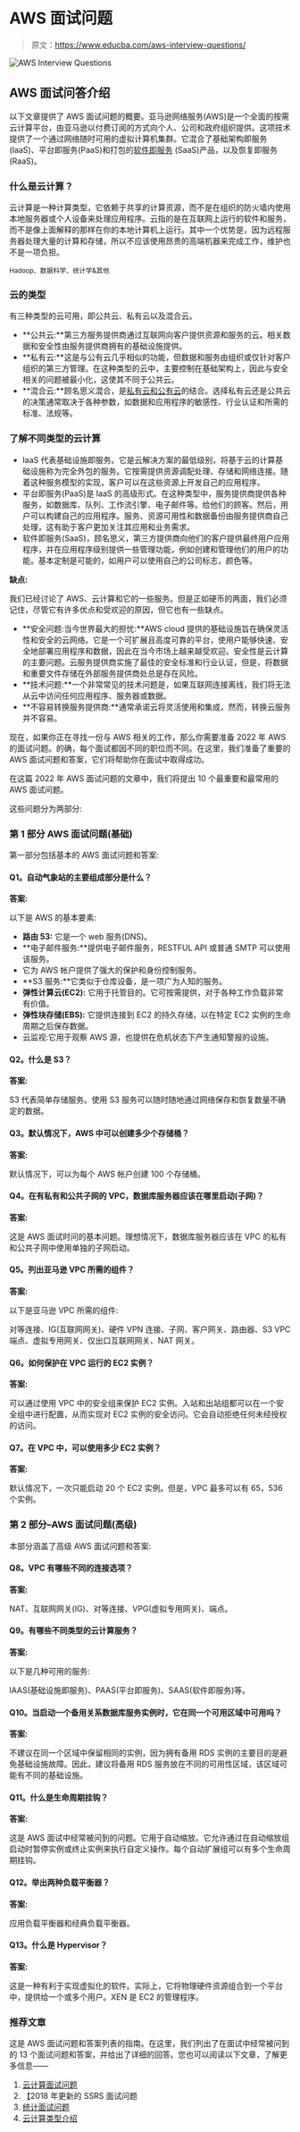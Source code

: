 # AWS 面试问题

> 原文：<https://www.educba.com/aws-interview-questions/>

![AWS Interview Questions](img/b9112a363855377fc40d0a7d4e719ce7.png)



## AWS 面试问答介绍

以下文章提供了 AWS 面试问题的概要。亚马逊网络服务(AWS)是一个全面的按需云计算平台，由亚马逊以付费订阅的方式向个人、公司和政府组织提供。这项技术提供了一个通过网络随时可用的虚拟计算机集群。它混合了基础架构即服务(IaaS)、平台即服务(PaaS)和打包的[软件即服务](https://www.educba.com/what-is-software-as-a-service-saas/) (SaaS)产品，以及恢复即服务(RaaS)。

### 什么是云计算？

云计算是一种计算类型，它依赖于共享的计算资源，而不是在组织的防火墙内使用本地服务器或个人设备来处理应用程序。云指的是在互联网上运行的软件和服务，而不是像上面解释的那样在你的本地计算机上运行。其中一个优势是，因为远程服务器处理大量的计算和存储，所以不应该使用昂贵的高端机器来完成工作，维护也不是一项负担。

<small>Hadoop、数据科学、统计学&其他</small>

### 云的类型

有三种类型的云可用，即公共云、私有云以及混合云。

*   **公共云:**第三方服务提供商通过互联网向客户提供资源和服务的云。相关数据和安全性由服务提供商拥有的基础设施提供。
*   **私有云:**这是与公有云几乎相似的功能，但数据和服务由组织或仅针对客户组织的第三方管理。在这种类型的云中，主要控制在基础架构上，因此与安全相关的问题被最小化，这使其不同于公共云。
*   **混合云:**顾名思义混合，是[私有云和公有云](https://www.educba.com/private-cloud-vs-public-cloud/)的结合。选择私有云还是公共云的决策通常取决于各种参数，如数据和应用程序的敏感性、行业认证和所需的标准、法规等。

### 了解不同类型的云计算

*   IaaS 代表基础设施即服务。它是云解决方案的最低级别，将基于云的计算基础设施称为完全外包的服务。它按需提供资源调配处理、存储和网络连接。随着这种服务模型的实现，客户可以在这些资源上开发自己的应用程序。
*   平台即服务(PaaS)是 IaaS 的高级形式。在这种类型中，服务提供商提供各种服务，如数据库、队列、工作流引擎、电子邮件等。给他们的顾客。然后，用户可以构建自己的应用程序。服务、资源可用性和数据备份由服务提供商自己处理，这有助于客户更加关注其应用和业务需求。
*   软件即服务(SaaS)，顾名思义，第三方提供商向他们的客户提供最终用户应用程序，并在应用程序级别提供一些管理功能，例如创建和管理他们的用户的功能。基本定制是可能的，如用户可以使用自己的公司标志，颜色等。

**缺点:**

我们已经讨论了 AWS、云计算和它的一些服务。但是正如硬币的两面，我们必须记住，尽管它有许多优点和受欢迎的原因，但它也有一些缺点。

*   **安全问题:当今世界最大的担忧:**AWS cloud 提供的基础设施旨在确保灵活性和安全的云网络。它是一个可扩展且高度可靠的平台，使用户能够快速、安全地部署应用程序和数据，因此在当今市场上越来越受欢迎。安全性是云计算的主要问题。云服务提供商实施了最佳的安全标准和行业认证，但是，将数据和重要文件存储在外部服务提供商处总是存在风险。
*   **技术问题:**一个非常常见的技术问题是，如果互联网连接离线，我们将无法从云中访问任何应用程序、服务器或数据。
*   **不容易转换服务提供商:**通常承诺云将灵活使用和集成，然而，转换云服务并不容易。

现在，如果你正在寻找一份与 AWS 相关的工作，那么你需要准备 2022 年 AWS 的面试问题。的确，每个面试都因不同的职位而不同。在这里，我们准备了重要的 AWS 面试问题和答案，它们将帮助你在面试中取得成功。

在这篇 2022 年 AWS 面试问题的文章中，我们将提出 10 个最重要和最常用的 AWS 面试问题。

这些问题分为两部分:

### 第 1 部分 AWS 面试问题(基础)

第一部分包括基本的 AWS 面试问题和答案:

#### Q1。自动气象站的主要组成部分是什么？

**答案:**

以下是 AWS 的基本要素:

*   **路由 53:** 它是一个 web 服务(DNS)。
*   **电子邮件服务:**提供电子邮件服务，RESTFUL API 或普通 SMTP 可以使用该服务。
*   它为 AWS 帐户提供了强大的保护和身份控制服务。
*   **S3 服务:**它类似于仓库设备，是一项广为人知的服务。
*   **弹性计算云(EC2):** 它用于托管目的。它可按需提供，对于各种工作负载非常有价值。
*   **弹性块存储(EBS):** 它提供连接到 EC2 的持久存储，以在特定 EC2 实例的生命周期之后保存数据。
*   云监视:它用于观察 AWS 源，也提供在危机状态下产生通知警报的设施。

#### Q2。什么是 S3？

**答案:**

S3 代表简单存储服务。使用 S3 服务可以随时随地通过网络保存和恢复数量不确定的数据。

#### Q3。默认情况下，AWS 中可以创建多少个存储桶？

**答案:**

默认情况下，可以为每个 AWS 帐户创建 100 个存储桶。

#### Q4。在有私有和公共子网的 VPC，数据库服务器应该在哪里启动(子网)？

**答案:**

这是 AWS 面试时问的基本问题。理想情况下，数据库服务器应该在 VPC 的私有和公共子网中使用单独的子网启动。

#### Q5。列出亚马逊 VPC 所需的组件？

**答案:**

以下是亚马逊 VPC 所需的组件:

对等连接、IG(互联网网关)、硬件 VPN 连接、子网、客户网关、路由器、S3 VPC 端点、虚拟专用网关、仅出口互联网网关、NAT 网关。

#### Q6。如何保护在 VPC 运行的 EC2 实例？

**答案:**

可以通过使用 VPC 中的安全组来保护 EC2 实例。入站和出站组都可以在一个安全组中进行配置，从而实现对 EC2 实例的安全访问。它会自动拒绝任何未经授权的访问。

#### Q7。在 VPC 中，可以使用多少 EC2 实例？

**答案:**

默认情况下，一次只能启动 20 个 EC2 实例。但是，VPC 最多可以有 65，536 个实例。

### 第 2 部分–AWS 面试问题(高级)

本部分涵盖了高级 AWS 面试问题和答案:

#### Q8。VPC 有哪些不同的连接选项？

**答案:**

NAT、互联网网关(IG)、对等连接、VPG(虚拟专用网关)、端点。

#### Q9。有哪些不同类型的云计算服务？

**答案:**

以下是几种可用的服务:

IAAS(基础设施即服务)、PAAS(平台即服务)、SAAS(软件即服务)等。

#### Q10。当启动一个备用关系数据库服务实例时，它在同一个可用区域中可用吗？

**答案:**

不建议在同一个区域中保留相同的实例，因为拥有备用 RDS 实例的主要目的是避免基础设施故障。因此，建议将备用 RDS 服务放在不同的可用性区域，该区域可能有不同的基础设施。

#### Q11。什么是生命周期挂钩？

**答案:**

这是 AWS 面试中经常被问到的问题。它用于自动缩放。它允许通过在自动缩放组启动时暂停实例或终止实例来执行自定义操作。每个自动扩展组可以有多个生命周期挂钩。

#### Q12。举出两种负载平衡器？

**答案:**

应用负载平衡器和经典负载平衡器。

#### Q13。什么是 Hypervisor？

**答案:**

这是一种有利于实现虚拟化的软件。实际上，它将物理硬件资源组合到一个平台中，提供给一个或多个用户。XEN 是 EC2 的管理程序。

### 推荐文章

这是 AWS 面试问题和答案列表的指南。在这里，我们列出了在面试中经常被问到的 13 个面试问题和答案，并给出了详细的回答。您也可以阅读以下文章，了解更多信息——

1.  [云计算面试问题](https://www.educba.com/cloud-computing-interview-questions/)
2.  【2018 年更新的 SSRS 面试问题
3.  [统计面试问题](https://www.educba.com/statistics-interview-questions/)
4.  [云计算类型介绍](https://www.educba.com/types-of-cloud-computing/)





